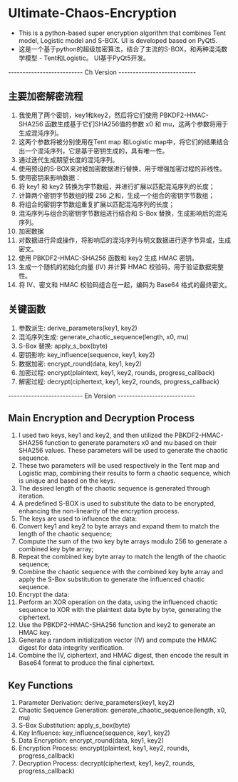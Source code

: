 # Ultimate-Chaos-Encryption
- This is a python-based super encryption algorithm that combines Tent model, Logistic model and S-BOX. UI is developed based on PyQt5.
- 这是一个基于python的超级加密算法，结合了主流的S-BOX，和两种混沌数学模型 - Tent和Logistic。 UI基于PyQt5开发。

-------------------------- Ch Version ---------------------------

## 主要加密解密流程
1. 我使用了两个密钥，key1和key2，然后将它们使用 PBKDF2-HMAC-SHA256 函数生成基于它们SHA256值的参数 x0 和 mu，这两个参数将用于生成混沌序列。
2. 这两个参数将被分别使用在Tent map 和Logistic map中，将它们的结果结合出一个混沌序列，它是基于密钥生成的，具有唯一性。
3. 通过迭代生成期望长度的混沌序列。
4. 使用预设的S-BOX来对被加密数据进行替换，用于增强加密过程的非线性。
5. 使用密钥来影响数据：
  1. 将 key1 和 key2 转换为字节数组，并进行扩展以匹配混沌序列的长度；
  2. 计算两个密钥字节数组的模 256 之和，生成一个组合的密钥字节数组；
  3. 将组合的密钥字节数组重复扩展以匹配混沌序列的长度；
  4. 混沌序列与组合的密钥字节数组进行结合和 S-Box 替换，生成影响后的混沌序列。
6. 加密数据
  1. 对数据进行异或操作，将影响后的混沌序列与明文数据进行逐字节异或，生成密文。
  2. 使用 PBKDF2-HMAC-SHA256 函数和 key2 生成 HMAC 密钥。
  3. 生成一个随机的初始化向量 (IV) 并计算 HMAC 校验码，用于验证数据完整性。
  4. 将 IV、密文和 HMAC 校验码组合在一起，编码为 Base64 格式的最终密文。

## 关键函数
1. 参数派生: derive_parameters(key1, key2)
2. 混沌序列生成: generate_chaotic_sequence(length, x0, mu)
3. S-Box 替换: apply_s_box(byte)
4. 密钥影响: key_influence(sequence, key1, key2)
5. 数据加密: encrypt_round(data, key1, key2)
6. 加密过程: encrypt(plaintext, key1, key2, rounds, progress_callback)
7. 解密过程: decrypt(ciphertext, key1, key2, rounds, progress_callback)

-------------------------- En Version ---------------------------

## Main Encryption and Decryption Process

1. I used two keys, key1 and key2, and then utilized the PBKDF2-HMAC-SHA256 function to generate parameters x0 and mu based on their SHA256 values. These parameters will be used to generate the chaotic sequence.
2. These two parameters will be used respectively in the Tent map and Logistic map, combining their results to form a chaotic sequence, which is unique and based on the keys.
3. The desired length of the chaotic sequence is generated through iteration.
4. A predefined S-BOX is used to substitute the data to be encrypted, enhancing the non-linearity of the encryption process.
5. The keys are used to influence the data:
  1. Convert key1 and key2 to byte arrays and expand them to match the length of the chaotic sequence;
  2. Compute the sum of the two key byte arrays modulo 256 to generate a combined key byte array;
  3. Repeat the combined key byte array to match the length of the chaotic sequence;
  4. Combine the chaotic sequence with the combined key byte array and apply the S-Box substitution to generate the influenced chaotic sequence.
6. Encrypt the data:
  1. Perform an XOR operation on the data, using the influenced chaotic sequence to XOR with the plaintext data byte by byte, generating the ciphertext.
  2. Use the PBKDF2-HMAC-SHA256 function and key2 to generate an HMAC key.
  3. Generate a random initialization vector (IV) and compute the HMAC digest for data integrity verification.
  4. Combine the IV, ciphertext, and HMAC digest, then encode the result in Base64 format to produce the final ciphertext.

## Key Functions

1. Parameter Derivation: derive_parameters(key1, key2)
2. Chaotic Sequence Generation: generate_chaotic_sequence(length, x0, mu)
3. S-Box Substitution: apply_s_box(byte)
4. Key Influence: key_influence(sequence, key1, key2)
5. Data Encryption: encrypt_round(data, key1, key2)
6. Encryption Process: encrypt(plaintext, key1, key2, rounds, progress_callback)
7. Decryption Process: decrypt(ciphertext, key1, key2, rounds, progress_callback)

